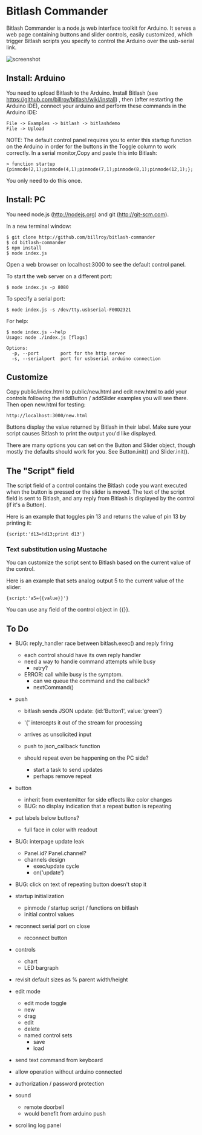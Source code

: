 # Bitlash Commander

Bitlash Commander is a node.js web interface toolkit for Arduino.  It serves a web page containing buttons and slider controls, easily customized, which trigger Bitlash scripts you specify to control the Arduino over the usb-serial link.

![screenshot](https://raw.github.com/billroy/bitlash-commander/master/screenshot.png)

## Install: Arduino

You need to upload Bitlash to the Arduino.  Install Bitlash (see https://github.com/billroy/bitlash/wiki/install) , then (after restarting the Arduino IDE), connect your arduino and perform these commands in the Arduino IDE:

	File -> Examples -> bitlash -> bitlashdemo
	File -> Upload

NOTE: The default control panel requires you to enter this startup function on the Arduino in order for the buttons in the Toggle column to work correctly.  In a serial monitor,Copy and paste this into Bitlash:

	> function startup {pinmode(2,1);pinmode(4,1);pinmode(7,1);pinmode(8,1);pinmode(12,1);};

You only need to do this once.


## Install: PC

You need node.js (http://nodejs.org) and git (http://git-scm.com).

In a new terminal window:

	$ git clone http://github.com/billroy/bitlash-commander
	$ cd bitlash-commander
	$ npm install
	$ node index.js

Open a web browser on localhost:3000 to see the default control panel.

To start the web server on a different port:

	$ node index.js -p 8080

To specify a serial port:

	$ node index.js -s /dev/tty.usbserial-F00D2321

For help:	
	
	$ node index.js --help
	Usage: node ./index.js [flags]
	
	Options:
	  -p, --port        port for the http server             
	  -s, --serialport  port for usbserial arduino connection

## Customize

Copy public/index.html to public/new.html and edit new.html to add your controls following the addButton / addSlider examples you will see there.  Then open new.html for testing:

	http://localhost:3000/new.html

Buttons display the value returned by Bitlash in their label.  Make sure your script causes Bitlash to print the output you'd like displayed.

There are many options you can set on the Button and Slider object, though mostly the defaults should work for you.  See Button.init() and Slider.init().

## The "Script" field

The script field of a control contains the Bitlash code you want executed when the button is pressed or the slider is moved.  The text of the script field is sent to Bitlash, and any reply from Bitlash is displayed by the control (if it's a Button).

Here is an example that toggles pin 13 and returns the value of pin 13 by printing it:

	{script:'d13=!d13;print d13'}


### Text substitution using Mustache

You can customize the script sent to Bitlash based on the current value of the control.

Here is an example that sets analog output 5 to the current value of the slider:

	{script:'a5={{value}}'}

You can use any field of the control object in {{}}.


## To Do

- BUG: reply_handler race between bitlash.exec() and reply firing
	- each control should have its own reply handler
	- need a way to handle command attempts while busy
		- retry?
	- ERROR: call while busy is the symptom.
		- can we queue the command and the callback?
		- nextCommand()
			
- push
	- bitlash sends JSON update:
		{id:'Button1', value:'green'}
	- '{' intercepts it out of the stream for processing
	- arrives as unsolicited input
	- push to json_callback function	

	- should repeat even be happening on the PC side?
		- start a task to send updates
		- perhaps remove repeat

- button
	- inherit from eventemitter for side effects like color changes
	- BUG: no display indication that a repeat button is repeating


- put labels below buttons?
	- full face in color with readout


- BUG: interpage update leak
	- Panel.id?  Panel.channel?
	- channels design
		- exec/update cycle
		- on('update')

- BUG: click on text of repeating button doesn't stop it

- startup initialization
	- pinmode / startup script / functions on bitlash
	- initial control values

- reconnect serial port on close
	- reconnect button

- controls
	- chart
	- LED bargraph

- revisit default sizes as % parent width/height

- edit mode
	- edit mode toggle
	- new
	- drag
	- edit
	- delete
	- named control sets
		- save
		- load

- send text command from keyboard
- allow operation without arduino connected
- authorization / password protection

- sound
	- remote doorbell
	- would benefit from arduino push

- scrolling log panel
